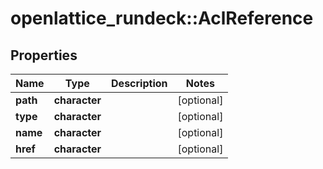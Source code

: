 # openlattice_rundeck::AclReference

## Properties
Name | Type | Description | Notes
------------ | ------------- | ------------- | -------------
**path** | **character** |  | [optional] 
**type** | **character** |  | [optional] 
**name** | **character** |  | [optional] 
**href** | **character** |  | [optional] 


